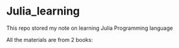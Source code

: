 # Julia_learning
This repo stored my note on learning Julia Programming language

All the materials are from 2 books:  
